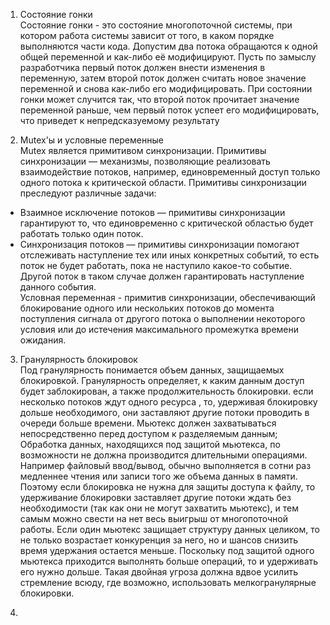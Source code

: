 1. Состояние гонки <br /> 
Состояние гонки - это состояние многопоточной системы, при котором работа системы зависит от того, 
в каком порядке выполняются части кода. Допустим два потока обращаются к одной общей переменной и 
как-либо её модифицируют. Пусть по замыслу разработчика первый поток должен внести изменения в переменную, 
затем второй поток должен считать новое значение переменной и снова как-либо его модифицировать.
При состоянии гонки может случится так, что второй поток прочитает значение переменной раньше, чем 
первый поток успеет его модифицировать, что приведет к непредсказуемому результату <br />

2. Mutex'ы и условные переменные <br />
Mutex является примитивом синхронизации.
Примитивы синхронизации — механизмы, позволяющие реализовать взаимодействие потоков, например, 
единовременный доступ только одного потока к критической области.
Примитивы синхронизации преследуют различные задачи:
- Взаимное исключение потоков — примитивы синхронизации гарантируют то, что единовременно с критической областью будет работать только один поток.
- Синхронизация потоков — примитивы синхронизации помогают отслеживать наступление тех или иных конкретных событий, то есть поток не будет работать, пока не наступило какое-то событие. Другой поток в таком случае должен гарантировать наступление данного события. <br />
Условная переменная - примитив синхронизации, обеспечивающий блокирование одного или нескольких потоков до момента поступления сигнала от другого потока о выполнении некоторого условия или до истечения максимального промежутка времени ожидания. <br />

3. Гранулярность блокировок <br />
Под гранулярность понимается объем данных, защищаемых блокировкой. Гранулярность определяет, к 
каким данным доступ будет заблокирован, а также продолжительность блокировки. если несколько 
потоков ждут одного ресурса , то, удерживая блокировку дольше необходимого, они заставляют 
другие потоки проводить в очереди больше времени. Мьютекс должен захватываться непосредственно перед доступом к разделяемым 
данным; Обработка данных, находящихся под защитой мьютекса, по возможности не должна производится длительными операциями. 
Например файловый ввод/вывод, обычно выполняется в сотни раз медленнее чтения или записи того же объема данных в 
памяти. Поэтому если блокировка не нужна для защиты доступа к файлу, то удерживание блокировки 
заставляет другие потоки ждать без необходимости (так как они не могут захватить мьютекс), и тем 
самым можно свести на нет весь выигрыш от многопоточной работы. Если один мьютекс защищает структуру данных целиком, 
то не только возрастает конкуренция за него, но и шансов снизить время удержания остается меньше. Поскольку под 
защитой одного мьютекса приходится выполнять больше операций, то и удерживать его нужно дольше. Такая двойная угроза 
должна вдвое усилить стремление всюду, где возможно, использовать мелкогранулярные блокировки. <br />

4. 
